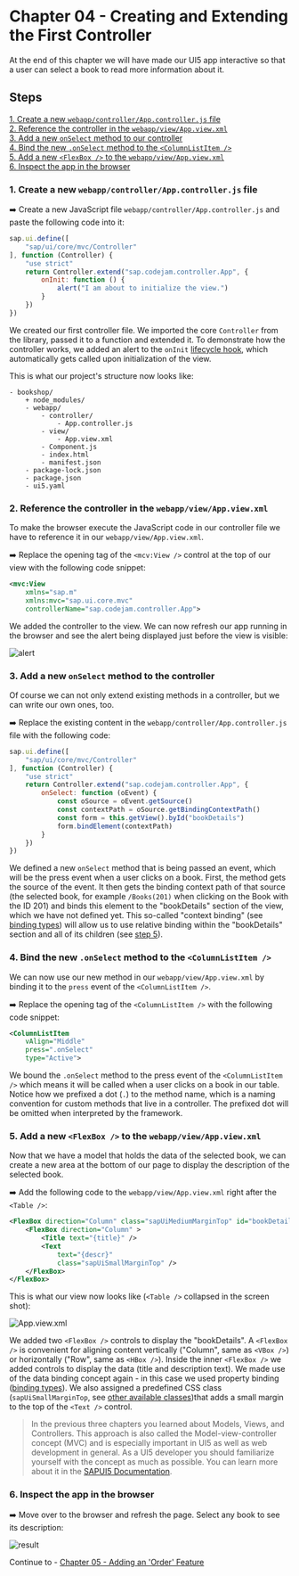 # Chapter 04 - Creating and Extending the First Controller

At the end of this chapter we will have made our UI5 app interactive so that a user can select a book to read more information about it.

## Steps

[1. Create a new `webapp/controller/App.controller.js` file](#1-create-a-new-webappcontrollerappcontrollerjs-file)<br>
[2. Reference the controller in the `webapp/view/App.view.xml`](#2-reference-the-controller-in-the-webappviewappviewxml)<br>
[3. Add a new `onSelect` method to our controller](#3-add-a-new-onselect-method-to-the-controller)<br>
[4. Bind the new `.onSelect` method to the `<ColumnListItem />`](#4-bind-the-new-onselect-method-to-the-columnlistitem)<br>
[5. Add a new `<FlexBox />` to the `webapp/view/App.view.xml`](#5-add-a-new-flexbox--to-the-webappviewappviewxml)<br>
[6. Inspect the app in the browser](#6-inspect-the-app-in-the-browser)<br>

### 1. Create a new `webapp/controller/App.controller.js` file

➡️ Create a new JavaScript file `webapp/controller/App.controller.js` and paste the following code into it:

```javascript
sap.ui.define([
    "sap/ui/core/mvc/Controller"
], function (Controller) {
    "use strict"
    return Controller.extend("sap.codejam.controller.App", {
        onInit: function () {
            alert("I am about to initialize the view.")
        }
    })
})
```

We created our first controller file. We imported the core `Controller` from the library, passed it to a function and extended it. To demonstrate how the controller works, we added an alert to the `onInit` [lifecycle hook](https://sapui5.hana.ondemand.com/sdk/#/topic/121b8e6337d147af9819129e428f1f75.html), which automatically gets called upon initialization of the view.

This is what our project's structure now looks like:

```text
- bookshop/
    + node_modules/
    - webapp/
        - controller/
            - App.controller.js
        - view/
            - App.view.xml
        - Component.js
        - index.html
        - manifest.json
    - package-lock.json
    - package.json
    - ui5.yaml
```

### 2. Reference the controller in the `webapp/view/App.view.xml`

To make the browser execute the JavaScript code in our controller file we have to reference it in our `webapp/view/App.view.xml`.

➡️ Replace the opening tag of the `<mcv:View />` control at the top of our view with the following code snippet:

```xml
<mvc:View
    xmlns="sap.m"
    xmlns:mvc="sap.ui.core.mvc"
    controllerName="sap.codejam.controller.App">
```

We added the controller to the view. We can now refresh our app running in the browser and see the alert being displayed just before the view is visible:

![alert](alert.png#border)

### 3. Add a new `onSelect` method to the controller

Of course we can not only extend existing methods in a controller, but we can write our own ones, too.

➡️ Replace the existing content in the `webapp/controller/App.controller.js` file with the following code:

```javascript
sap.ui.define([
    "sap/ui/core/mvc/Controller"
], function (Controller) {
    "use strict"
    return Controller.extend("sap.codejam.controller.App", {
        onSelect: function (oEvent) {
            const oSource = oEvent.getSource()
            const contextPath = oSource.getBindingContextPath()
            const form = this.getView().byId("bookDetails")
            form.bindElement(contextPath)
        }
    })
})
```

We defined a new `onSelect` method that is being passed an event, which will be the press event when a user clicks on a book. First, the method gets the source of the event. It then gets the binding context path of that source (the selected book, for example `/Books(201)` when clicking on the Book with the ID 201) and binds this element to the "bookDetails" section of the view, which we have not defined yet. This so-called "context binding" (see [binding types](https://ui5.sap.com/#/topic/91f0d8ab6f4d1014b6dd926db0e91070)) will allow us to use relative binding within the "bookDetails" section and all of its children (see [step 5](#5-add-a-new-flexbox--to-the-webappviewappviewxml)).

### 4. Bind the new `.onSelect` method to the `<ColumnListItem />`

We can now use our new method in our `webapp/view/App.view.xml` by binding it to the `press` event of the `<ColumnListItem />`. 

➡️ Replace the opening tag of the `<ColumnListItem />` with the following code snippet:

```xml
<ColumnListItem 
    vAlign="Middle"
    press=".onSelect"
    type="Active">
```

We bound the `.onSelect` method to the press event of the `<ColumnListItem />` which means it will be called when a user clicks on a book in our table. Notice how we prefixed a dot (`.`) to the method name, which is a naming convention for custom methods that live in a controller. The prefixed dot will be omitted when interpreted by the framework.

### 5. Add a new `<FlexBox />` to the `webapp/view/App.view.xml`

Now that we have a model that holds the data of the selected book, we can create a new area at the bottom of our page to display the description of the selected book.

➡️ Add the following code to the `webapp/view/App.view.xml` right after the `<Table />`:

```xml
<FlexBox direction="Column" class="sapUiMediumMarginTop" id="bookDetails">
    <FlexBox direction="Column" >
        <Title text="{title}" />
        <Text 
            text="{descr}"
            class="sapUiSmallMarginTop" />
    </FlexBox>
</FlexBox>
```

This is what our view now looks like (`<Table />` collapsed in the screen shot):

![App.view.xml](App.view.png#border)

We added two `<FlexBox />` controls to display the "bookDetails". A `<FlexBox />` is convenient for aligning content vertically ("Column", same as `<VBox />`) or horizontally ("Row", same as `<HBox />`). Inside the inner `<FlexBox />` we added controls to display the data (title and description text). We made use of the data binding concept again - in this case we used property binding ([binding types](https://ui5.sap.com/#/topic/91f0d8ab6f4d1014b6dd926db0e91070)). We also assigned a predefined CSS class (`sapUiSmallMarginTop`, see [other available classes](https://sapui5.hana.ondemand.com/sdk/#/topic/777168ffe8324873973151dae2356d1c.html))that adds a small margin to the top of the `<Text />` control.

> In the previous three chapters you learned about Models, Views, and Controllers. This approach is also called the Model-view-controller concept (MVC) and is especially important in UI5 as well as web development in general. As a UI5 developer you should familiarize yourself with the concept as much as possible. You can learn more about it in the [SAPUI5 Documentation](https://sapui5.hana.ondemand.com/#/topic/91f233476f4d1014b6dd926db0e91070).

### 6. Inspect the app in the browser

➡️ Move over to the browser and refresh the page. Select any book to see its description:

![result](result.png#border)

Continue to - [Chapter 05 - Adding an 'Order' Feature](/chapters/05-order-feature/)
